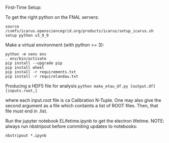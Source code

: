 First-Time Setup:

To get the right python on the FNAL servers:
```
source /cvmfs/icarus.opensciencegrid.org/products/icarus/setup_icarus.sh
setup python v3_9_9
```

Make a virtual environment (with python >= 3):
```
python -m venv env
. env/bin/activate
pip install --upgrade pip
pip install wheel
pip install -r requirements.txt
pip install -r requirelandau.txt
```

Producing a HDF5 file for analysis
`python make_etau_df.py [output.df] [inputs.root,]`

where each input.root file is ca Calibration N-Tuple.
One may also give the second argument as a file which containts a list
of ROOT files. Then, that file must end in .list.

Run the jupyter notebook ELifetime.ipynb to get the electron lifetime.
NOTE: always run nbstripout before commiting updates to notebooks:

`nbstripout *.ipynb`
